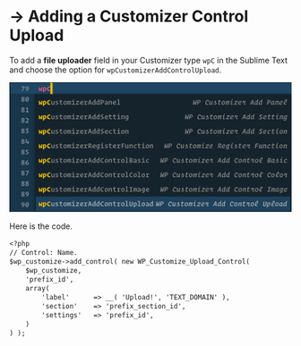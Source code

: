 # → Adding a Customizer Control Upload

To add a **file uploader** field in your Customizer type `wpC` in the Sublime Text and choose the option for `wpCustomizerAddControlUpload`.

![](/media/10.png)

Here is the code.

```
<?php
// Control: Name.
$wp_customize->add_control( new WP_Customize_Upload_Control(
    $wp_customize,
    'prefix_id',
    array(
        'label'      => __( 'Upload!', 'TEXT_DOMAIN' ),
        'section'    => 'prefix_section_id',
        'settings'   => 'prefix_id',
    )
) );

```

